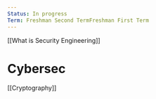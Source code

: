 ```yaml
---
Status: In progress
Term: Freshman Second TermFreshman First Term
---
```

[[What is Security Engineering]]

  

# Cybersec

  

[[Cryptography]]